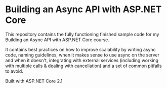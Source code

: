 # Building an Async API with ASP.NET Core
This repository contains the fully functioning finished sample code for my Building an Async API with ASP.NET Core course. 

It contains best practices on how to improve scalability by writing async code, naming guidelines, when it makes sense to use async on the server and when it doesn't, integrating with external services (including working with multiple calls & dealing with cancellation) and a set of common pitfalls to avoid.  

Built with ASP.NET Core 2.1
